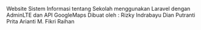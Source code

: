 Website Sistem Informasi tentang Sekolah menggunakan Laravel dengan AdminLTE dan API GoogleMaps
Dibuat oleh :
Rizky Indrabayu
Dian Putranti Prita Arianti
M. Fikri Raihan
